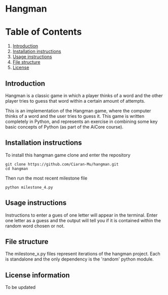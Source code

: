 # Hangman

# Table of Contents
1. [Introduction](#introduction)
1. [Installation instructions](#installation-instructions)
1. [Usage instructions](#usage-instructions)
1. [File structure](#file-structure)
1. [License](#license)

## Introduction

Hangman is a classic game in which a player thinks of a word and the other player tries to guess that word within a certain amount of attempts.

This is an implementation of the Hangman game, where the computer thinks of a word and the user tries to guess it. This game is written completely in Python, and represents an exercise in combining some key basic concepts of Python (as part of the AiCore course).

## Installation instructions

To install this hangman game clone and enter the repository
```
git clone https://github.com/Ciaran-Mu/hangman.git
cd hangman
```
Then run the most recent milestone file
```
python milestone_4.py
```

## Usage instructions

Instructions to enter a gues of one letter will appear in the terminal. Enter one letter as a guess and the output will tell you if it is contained within the random word chosen or not.

## File structure

The milestone_x.py files represent iterations of the hangman project. Each is standalone and the only dependency is the 'random' python module.

## License information

To be updated